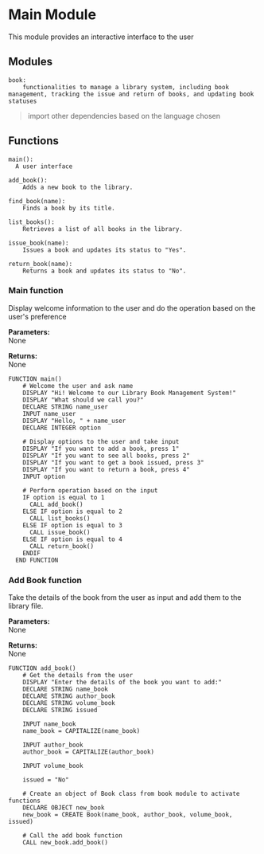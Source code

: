 # Main Module

This module provides an interactive interface to the user


## Modules

    book: 
        functionalities to manage a library system, including book management, tracking the issue and return of books, and updating book statuses

> import other dependencies based on the language chosen

    
## Functions

    main():
      A user interface
      
    add_book(): 
        Adds a new book to the library.

    find_book(name): 
        Finds a book by its title.

    list_books(): 
        Retrieves a list of all books in the library.

    issue_book(name): 
        Issues a book and updates its status to "Yes".
        
    return_book(name): 
        Returns a book and updates its status to "No".



### Main function
  Display welcome information to the user and
  do the operation based on the user's preference

  **Parameters:**\
      None
      
  **Returns:**\
      None
        
```pseudocode
FUNCTION main()
    # Welcome the user and ask name
    DISPLAY "Hi! Welcome to our Library Book Management System!"
    DISPLAY "What should we call you?"
    DECLARE STRING name_user
    INPUT name_user
    DISPLAY "Hello, " + name_user
    DECLARE INTEGER option

    # Display options to the user and take input
    DISPLAY "If you want to add a book, press 1"
    DISPLAY "If you want to see all books, press 2"
    DISPLAY "If you want to get a book issued, press 3"
    DISPLAY "If you want to return a book, press 4"
    INPUT option

    # Perform operation based on the input
    IF option is equal to 1
      CALL add_book()
    ELSE IF option is equal to 2
      CALL list_books()
    ELSE IF option is equal to 3
      CALL issue_book()
    ELSE IF option is equal to 4
      CALL return_book()
    ENDIF
  END FUNCTION
```

### Add Book function

Take the details of the book from the user as input
and add them to the library file.

  **Parameters:**\
      None
      
  **Returns:**\
      None

```pseudocode
FUNCTION add_book()
    # Get the details from the user
    DISPLAY "Enter the details of the book you want to add:"
    DECLARE STRING name_book
    DECLARE STRING author_book
    DECLARE STRING volume_book
    DECLARE STRING issued
    
    INPUT name_book
    name_book = CAPITALIZE(name_book)
    
    INPUT author_book
    author_book = CAPITALIZE(author_book)
    
    INPUT volume_book
    
    issued = "No"
    
    # Create an object of Book class from book module to activate functions
    DECLARE OBJECT new_book
    new_book = CREATE Book(name_book, author_book, volume_book, issued)
    
    # Call the add book function
    CALL new_book.add_book()
```
